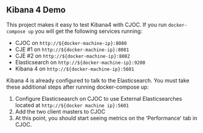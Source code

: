 Kibana 4 Demo
---

This project makes it easy to test Kibana4 with CJOC. If you run `docker-compose up` you will get the following services running:

* CJOC on `http://${docker-machine-ip}:8080`
* CJE #1 on `http://${docker-machine-ip}:8081`
* CJE #2 on `http://${docker-machine-ip}:8082`
* Elasticsearch on `http://${docker-machine-ip}:9200`
* Kibana 4 on `http://${docker-machine-ip}:5601`

Kibana 4 is already configured to talk to the Elasticsearch. You must take these additional steps after running docker-compose up:

1. Configure Elasticseasrch on CJOC to use External Elasticsearches located at `http://${docker machine ip}:5601`
2. Add the two client masters to CJOC
3. At this point, you should start seeing metrics on the 'Performance' tab in CJOC.
